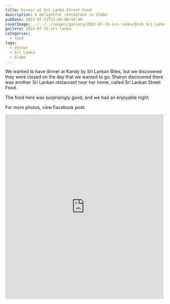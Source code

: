 ```yaml
---
title: Dinner at Sri Lanka Street Food
description: A delightful restaurant in Glebe
pubDate: 2022-07-13T21:00:00+10:00
coverImage: ../../../images/gallery/2022-07-15-sri-lanka/Dish Sri Lanka Street Food.jpeg
gallery: 2022-07-15-sri-lanka
categories:
  - food
tags:
  - dinner
  - Sri Lanka
  - Glebe
---
```


We wanted to have dinner at Kandy by Sri Lankan Bites, but we discovered they
were closed on the day that we wanted to go. Sharon discovered there was
another Sri Lankan restaurant near her home, called Sri Lankan Street Food.

The food here was surprisingly good, and we had an enjoyable night.

For more photos, view Facebook post:

<iframe src="https://www.facebook.com/plugins/post.php?href=https%3A%2F%2Fwww.facebook.com%2Fchris1.tham%2Fposts%2Fpfbid02CoKx9HsRKmq2yjSJYi6ALbfwkQBZaEWGyybbVG4LjVK5mLk9txYVBh1QM3TAftbXl&show_text=true&width=500" width="500" height="582" style="border:none;overflow:hidden" scrolling="no" frameborder="0" allowfullscreen="true" allow="autoplay; clipboard-write; encrypted-media; picture-in-picture; web-share"></iframe>

